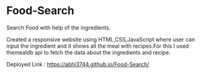 # Food-Search
Search Food with help of the ingredients.

Created a responsive website using HTML,CSS,JavaScript where user can input the ingredient and it shows all the meal with recipes.For this I used themealdb api to fetch the data about the ingredients and recipe.

Deployed Link : https://abhi3744.github.io/Food-Search/

